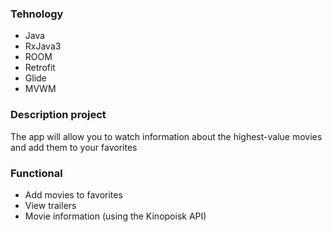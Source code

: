 ### Tehnology
* Java
* RxJava3
* ROOM
* Retrofit 
* Glide
* MVWM

### Description project

The app will allow you to watch information about the highest-value movies and add them to your favorites

### Functional 

* Add movies to favorites
* View trailers
* Movie information (using the Kinopoisk API)
